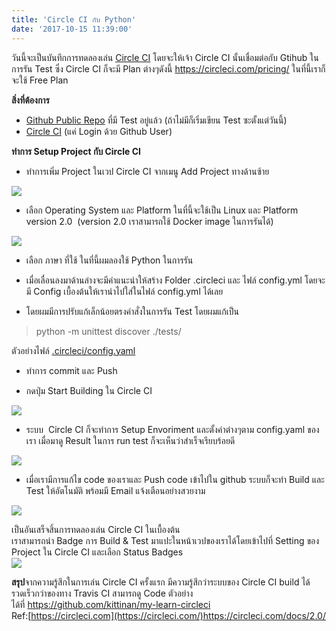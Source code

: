 ```yaml
---
title: 'Circle CI กับ Python'
date: '2017-10-15 11:39:00'
---
```


วันนี้จะเป็นบันทึกการทดลองเล่น [Circle CI](https://circleci.com/) โดยจะให้เจ้า Circle CI นั้นเชื่อมต่อกับ Gtihub ในการรัน Test ซึ่ง Circle CI ก็จะมี Plan ต่างๆดังนี้ <https://circleci.com/pricing/> ในที่นี้เราก็จะใช้ Free Plan  
  
**สิ่งที่ต้องการ**  
- [Github Public Repo](https://github.com/kittinan/my-learn-circleci) ที่มี Test อยู่แล้ว (ถ้าไม่มีก็เริ่มเขียน Test ซะตั้งแต่วันนี้)  
- [Circle CI](https://circleci.com/) (แค่ Login ด้วย Github User)  
  
**ทำการ Setup Project กับ Circle CI**  
  
- ทำการเพิ่ม Project ในเวป Circle CI จากเมนู Add Project ทางด้านซ้าย  
  
[![](https://1.bp.blogspot.com/-pyyC3rJQlRk/WeLdwioz1_I/AAAAAAAA4b0/UxzXAbeBZ9sJr7L-8jU2el-zSqSlFNSEQCLcBGAs/s640/Screenshot%2Bat%2B2017-10-15%2B11-01-52.png)](https://1.bp.blogspot.com/-pyyC3rJQlRk/WeLdwioz1_I/AAAAAAAA4b0/UxzXAbeBZ9sJr7L-8jU2el-zSqSlFNSEQCLcBGAs/s1600/Screenshot%2Bat%2B2017-10-15%2B11-01-52.png)  
  
- เลือก Operating System และ Platform ในที่นี้จะใช้เป็น Linux และ Platform version 2.0  (version 2.0 เราสามารถใช้ Docker image ในการรันได้)  
  
[![](https://1.bp.blogspot.com/-l4_R_TSPVA0/WeLetvRpPII/AAAAAAAA4b8/Ic0zJjzpA7AM5FQlzviG9iTXN1UqiNzwwCLcBGAs/s640/Screenshot%2Bat%2B2017-10-15%2B11-03-20.png)](https://1.bp.blogspot.com/-l4_R_TSPVA0/WeLetvRpPII/AAAAAAAA4b8/Ic0zJjzpA7AM5FQlzviG9iTXN1UqiNzwwCLcBGAs/s1600/Screenshot%2Bat%2B2017-10-15%2B11-03-20.png)  
  
- เลือก ภาษา ที่ใช้ ในที่นี้ผมลองใช้ Python ในการรัน  
  
- เมื่อเลื่อนลงมาด้านล่างจะมีคำแนะนำให้สร้าง Folder .circleci และ ไฟล์ config.yml โดยจะมี Config เบื้องต้นให้เรานำไปใส่ในไฟล์ config.yml ได้เลย  
  
- โดยผมมีการปรับแก้เล็กน้อยตรงคำสั่งในการรัน Test โดยผมแก้เป็น  
  
  

> python -m unittest discover ./tests/

  
ตัวอย่างไฟล์ [.circleci/config.yaml](https://github.com/kittinan/my-learn-circleci/blob/master/.circleci/config.yml)  
  
- ทำการ commit และ Push  
  
- กดปุ่ม Start Building ใน Circle CI  
  
[![](https://3.bp.blogspot.com/-RXRG31J00j4/WeLiHJrFvmI/AAAAAAAA4cI/6uHw8VYF2ZEY0XYPE1gX8L2N8cOoHX5WgCLcBGAs/s640/Screenshot%2Bat%2B2017-10-15%2B11-20-21.png)](https://3.bp.blogspot.com/-RXRG31J00j4/WeLiHJrFvmI/AAAAAAAA4cI/6uHw8VYF2ZEY0XYPE1gX8L2N8cOoHX5WgCLcBGAs/s1600/Screenshot%2Bat%2B2017-10-15%2B11-20-21.png)  
  
- ระบบ  Circle CI ก็จะทำการ Setup Envoriment และตั้งค่าต่างๆตาม config.yaml ของเรา เมื่อมาดู Result ในการ run test ก็จะเห็นว่าสำเร็จเรียบร้อยดี  
  
  
[![](https://1.bp.blogspot.com/-7ZPGb0V5ISc/WeLinTrB-LI/AAAAAAAA4cM/RiVhTpHrX5EBfJWVISbBm6KjsnhwyAcuACLcBGAs/s640/Screenshot%2Bat%2B2017-10-15%2B11-17-53.png)](https://1.bp.blogspot.com/-7ZPGb0V5ISc/WeLinTrB-LI/AAAAAAAA4cM/RiVhTpHrX5EBfJWVISbBm6KjsnhwyAcuACLcBGAs/s1600/Screenshot%2Bat%2B2017-10-15%2B11-17-53.png)  
  
  
- เมื่อเรามีการแก้ไข code ของเราและ Push code เข้าไปใน github ระบบก็จะทำ Build และ Test ให้อัตโนมัติ พร้อมมี Email แจ้งเตือนอย่างสวยงาม  
  
[![](https://2.bp.blogspot.com/-yyjzCiBhLOE/WeLkVUbUm6I/AAAAAAAA4cY/s3N-u22bzQse8nt-zYl-Gzgp8L3a_z7HwCLcBGAs/s1600/Screenshot%2Bat%2B2017-10-15%2B11-30-00.png)](https://2.bp.blogspot.com/-yyjzCiBhLOE/WeLkVUbUm6I/AAAAAAAA4cY/s3N-u22bzQse8nt-zYl-Gzgp8L3a_z7HwCLcBGAs/s1600/Screenshot%2Bat%2B2017-10-15%2B11-30-00.png)  
  
เป็นอันเสร็จสิ้นการทดลองเล่น Circle CI ในเบื้องต้น   
เราสามารถนำ Badge การ Build & Test มาแปะในหน้าเวปของเราได้โดยเข้าไปที่ Setting ของ Project ใน Circle CI และเลือก Status Badges  
[![](https://2.bp.blogspot.com/-3Ll82cvQ3EI/WeLrDJFY6II/AAAAAAAA4co/jWFvy_QOQNkn6Za5ITCvzBHDx--_dcoXgCLcBGAs/s640/Screenshot%2Bat%2B2017-10-15%2B11-57-25.png)](https://2.bp.blogspot.com/-3Ll82cvQ3EI/WeLrDJFY6II/AAAAAAAA4co/jWFvy_QOQNkn6Za5ITCvzBHDx--_dcoXgCLcBGAs/s1600/Screenshot%2Bat%2B2017-10-15%2B11-57-25.png)  
  
**สรุป**จากความรู้สึกในการเล่น Circle CI ครั้งแรก มีความรู้สึกว่าระบบของ Circle CI build ได้รวดเร็วกว่าของทาง Travis CI สามารถดู Code ตัวอย่างได้ที่ <https://github.com/kittinan/my-learn-circleci>  
Ref:[https://circleci.com](https://circleci.com/)<https://circleci.com/docs/2.0/>  
